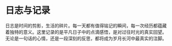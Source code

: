 # 日志与记录

<p class="ripple-bg italic">
日志是时间的剪影，生活的碎片。每一天都有值得铭记的瞬间，每一次经历都蕴藏着独特的意义。这里记录的是平凡日子中的点滴感悟，是对过往时光的真实回望。无论是一句话的心情，还是一段深刻的反思，都将成为岁月长河中最真实的注脚。
</p>
